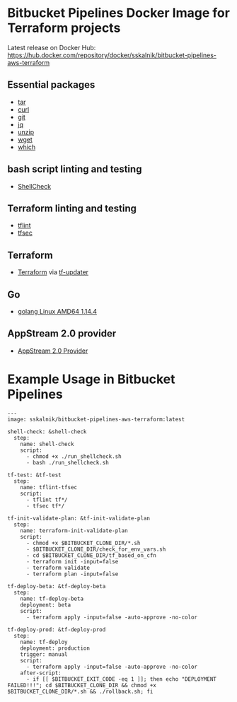 # Bitbucket Pipelines Docker Image for Terraform projects
Latest release on Docker Hub: https://hub.docker.com/repository/docker/sskalnik/bitbucket-pipelines-aws-terraform
## Essential packages
* [tar](https://ss64.com/bash/tar.html)
* [curl](https://curl.haxx.se/)
* [git](https://git-scm.com/)
* [jq](https://stedolan.github.io/jq/)
* [unzip](http://www.info-zip.org/UnZip.html)
* [wget](https://www.gnu.org/software/wget/)
* [which](https://ss64.com/bash/which.html)
## bash script linting and testing
* [ShellCheck](https://github.com/koalaman/shellcheck)
## Terraform linting and testing
* [tflint](https://github.com/terraform-linters/tflint)
* [tfsec](https://github.com/liamg/tfsec/)
## Terraform
* [Terraform](https://www.terraform.io/) via [tf-updater](https://github.com/sskalnik/tf-updater)
## Go
* [golang Linux AMD64 1.14.4](https://dl.google.com/go/go1.14.4.linux-amd64.tar.gz)
## AppStream 2.0 provider
* [AppStream 2.0 Provider](https://github.com/arnvid/terraform-provider-appstream/tree/master)

# Example Usage in Bitbucket Pipelines
```
---
image: sskalnik/bitbucket-pipelines-aws-terraform:latest

shell-check: &shell-check
  step:
    name: shell-check
    script:
      - chmod +x ./run_shellcheck.sh
      - bash ./run_shellcheck.sh

tf-test: &tf-test
  step:
    name: tflint-tfsec
    script:
      - tflint tf*/
      - tfsec tf*/

tf-init-validate-plan: &tf-init-validate-plan
  step:
    name: terraform-init-validate-plan
    script:
      - chmod +x $BITBUCKET_CLONE_DIR/*.sh
      - $BITBUCKET_CLONE_DIR/check_for_env_vars.sh
      - cd $BITBUCKET_CLONE_DIR/tf_based_on_cfn
      - terraform init -input=false
      - terraform validate
      - terraform plan -input=false

tf-deploy-beta: &tf-deploy-beta
  step:
    name: tf-deploy-beta
    deployment: beta
    script:
      - terraform apply -input=false -auto-approve -no-color
      
tf-deploy-prod: &tf-deploy-prod
  step:
    name: tf-deploy
    deployment: production
    trigger: manual
    script:
      - terraform apply -input=false -auto-approve -no-color
    after-script:
      - if [[ $BITBUCKET_EXIT_CODE -eq 1 ]]; then echo "DEPLOYMENT FAILED!!!"; cd $BITBUCKET_CLONE_DIR && chmod +x $BITBUCKET_CLONE_DIR/*.sh && ./rollback.sh; fi
```
